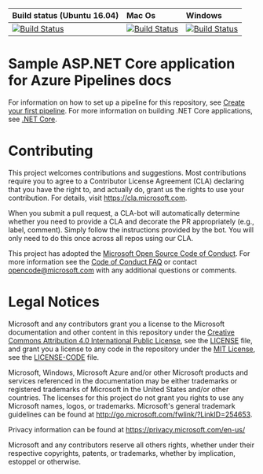 | Build status (Ubuntu 16.04)| Mac Os| Windows |
|:---------|:---------|:---------|
|[![Build Status](https://dev.azure.com/fabiohenrique/pipelines-dotnet-core/_apis/build/status/Fabioh.pipelines-dotnet-core?branchName=master&jobName=Job&configuration=Job%20linux)](https://dev.azure.com/fabiohenrique/pipelines-dotnet-core/_build/latest?definitionId=5&branchName=master)|[![Build Status](https://dev.azure.com/fabiohenrique/pipelines-dotnet-core/_apis/build/status/Fabioh.pipelines-dotnet-core?branchName=master&jobName=Job&configuration=Job%20macos)](https://dev.azure.com/fabiohenrique/pipelines-dotnet-core/_build/latest?definitionId=5&branchName=master)|[![Build Status](https://dev.azure.com/fabiohenrique/pipelines-dotnet-core/_apis/build/status/Fabioh.pipelines-dotnet-core?branchName=master&jobName=Job&configuration=Job%20win)](https://dev.azure.com/fabiohenrique/pipelines-dotnet-core/_build/latest?definitionId=5&branchName=master)|

# Sample ASP.NET Core application for Azure Pipelines docs

For information on how to set up a pipeline for this repository, see [Create your first pipeline](https://docs.microsoft.com/azure/devops/pipelines/get-started-yaml?view=azure-devops).
For more information on building .NET Core applications, see [.NET Core](https://docs.microsoft.com/azure/devops/pipelines/languages/dotnet-core?view=azure-devops).

# Contributing

This project welcomes contributions and suggestions.  Most contributions require you to agree to a
Contributor License Agreement (CLA) declaring that you have the right to, and actually do, grant us
the rights to use your contribution. For details, visit https://cla.microsoft.com.

When you submit a pull request, a CLA-bot will automatically determine whether you need to provide
a CLA and decorate the PR appropriately (e.g., label, comment). Simply follow the instructions
provided by the bot. You will only need to do this once across all repos using our CLA.

This project has adopted the [Microsoft Open Source Code of Conduct](https://opensource.microsoft.com/codeofconduct/).
For more information see the [Code of Conduct FAQ](https://opensource.microsoft.com/codeofconduct/faq/) or
contact [opencode@microsoft.com](mailto:opencode@microsoft.com) with any additional questions or comments.

# Legal Notices

Microsoft and any contributors grant you a license to the Microsoft documentation and other content
in this repository under the [Creative Commons Attribution 4.0 International Public License](https://creativecommons.org/licenses/by/4.0/legalcode),
see the [LICENSE](LICENSE) file, and grant you a license to any code in the repository under the [MIT License](https://opensource.org/licenses/MIT), see the
[LICENSE-CODE](LICENSE-CODE) file.

Microsoft, Windows, Microsoft Azure and/or other Microsoft products and services referenced in the documentation
may be either trademarks or registered trademarks of Microsoft in the United States and/or other countries.
The licenses for this project do not grant you rights to use any Microsoft names, logos, or trademarks.
Microsoft's general trademark guidelines can be found at http://go.microsoft.com/fwlink/?LinkID=254653.

Privacy information can be found at https://privacy.microsoft.com/en-us/

Microsoft and any contributors reserve all others rights, whether under their respective copyrights, patents,
or trademarks, whether by implication, estoppel or otherwise.

